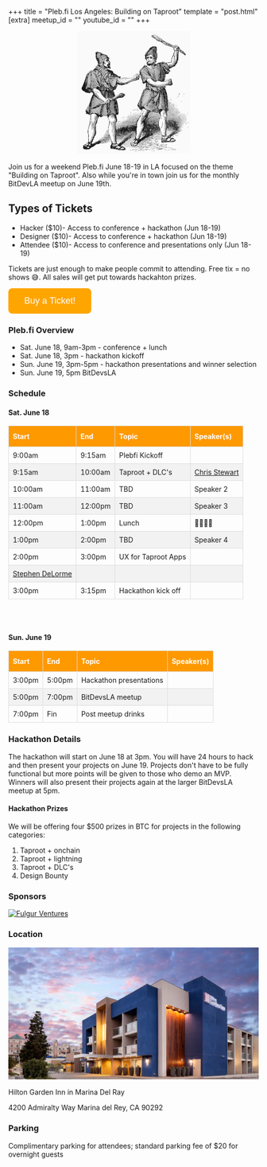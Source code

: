 +++
title = "Pleb.fi Los Angeles: Building on Taproot"
template = "post.html"
[extra]
meetup_id = ""
youtube_id = ""
+++

<style>

td, th {
  border: 1px solid #ddd;
  padding: 8px;
}

tr:nth-child(even){background-color: #f2f2f2;}

tr:hover {background-color: #ddd;}

th {
  padding-top: 12px;
  padding-bottom: 12px;
  text-align: left;
  background-color: #FF9900;
  color: white;
}
</style>

<div style="text-align: center;">

![Roman Plebeians](/plebfi/roman-plebeians-granger.jpg "Roman Plebeians")

</div>

Join us for a weekend Pleb.fi June 18-19 in LA focused on the theme "Building on Taproot".
Also while you're in town join us for the monthly BitDevLA meetup on June 19th.

## Types of Tickets
* Hacker ($10)- Access to conference + hackathon (Jun 18-19)
* Designer ($10)- Access to conference + hackathon (Jun 18-19)
* Attendee ($10)- Access to conference and presentations only (Jun 18-19)

Tickets are just enough to make people commit to attending. Free tix = no shows 😅. All sales will get put towards hackahton prizes.

<form action="https://btcpay602301.lndyn.com/apps/3vCeTukH4hGgf9LVFiQwJ8LS2qUN/pos" method="get" target="_blank">
    <button type="submit" 
        style="
            background-color: orange;
            border: none;
            color: white; padding: 15px 32px;
            text-align: center;
            text-decoration: none;
            display: inline-block;
            font-size: 18px;
            border-radius: 8px;
            transition-duration: 0.4s;
        " 
    >Buy a Ticket!</button>
</form>

### Pleb.fi Overview

* Sat. June 18, 9am-3pm - conference + lunch
* Sat. June 18, 3pm - hackathon kickoff
* Sun. June 19, 3pm-5pm - hackathon presentations and winner selection
* Sun. June 19, 5pm BitDevsLA

### Schedule

#### Sat. June 18
| Start | End | Topic | Speaker(s) |
| --- | --- | --- | --- |
| 9:00am | 9:15am | Plebfi Kickoff| |
| 9:15am | 10:00am | Taproot + DLC's | [Chris Stewart](https://twitter.com/Chris_Stewart_5) |
| 10:00am | 11:00am | TBD | Speaker 2 |
| 11:00am | 12:00pm | TBD | Speaker 3 |
| 12:00pm | 1:00pm | Lunch | 🍕🌮🍺🥤 |
| 1:00pm | 2:00pm | TBD | Speaker 4 |
| 2:00pm | 3:00pm | UX for Taproot Apps
 | [Stephen DeLorme](https://twitter.com/StephenDeLorme) |
| 3:00pm | 3:15pm | Hackathon kick off | |

<br/>
<br/>

#### Sun. June 19
| Start | End  | Topic | Speaker(s) |
| --- | --- | --- | --- |
| 3:00pm | 5:00pm | Hackathon presentations | |
| 5:00pm | 7:00pm | BitDevsLA meetup | |
| 7:00pm | Fin | Post meetup drinks | |

### Hackathon Details

The hackathon will start on June 18 at 3pm. You will have 24 hours to hack and then present your projects on June 19. Projects don't have to be fully functional but more points will be given to those who demo an MVP. Winners will also present their projects again at the larger BitDevsLA meetup at 5pm.

#### Hackathon Prizes
We will be offering four $500 prizes in BTC for projects in the following categories:
1. Taproot + onchain
2. Taproot + lightning
3. Taproot + DLC's
4. Design Bounty

### Sponsors

<div style="img-align: left;">

[![Fulgur Ventures](/plebfi/fulgur_ventures.png "Fulgur Ventures")](https://fulgur.ventures/)

</div>

### Location

![image](/plebfi/hotel.png)

Hilton Garden Inn in Marina Del Ray

4200 Admiralty Way Marina del Rey, CA 90292

### Parking

Complimentary parking for attendees; standard parking fee of $20 for overnight guests




